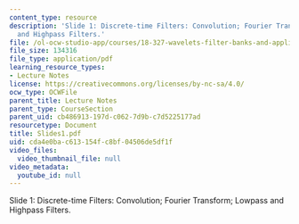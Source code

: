 ```yaml
---
content_type: resource
description: 'Slide 1: Discrete-time Filters: Convolution; Fourier Transform; Lowpass
  and Highpass Filters.'
file: /ol-ocw-studio-app/courses/18-327-wavelets-filter-banks-and-applications-spring-2003/cda4e0bac613154fc8bf04506de5df1f_Slides1.pdf
file_size: 134316
file_type: application/pdf
learning_resource_types:
- Lecture Notes
license: https://creativecommons.org/licenses/by-nc-sa/4.0/
ocw_type: OCWFile
parent_title: Lecture Notes
parent_type: CourseSection
parent_uid: cb486913-197d-c062-7d9b-c7d5225177ad
resourcetype: Document
title: Slides1.pdf
uid: cda4e0ba-c613-154f-c8bf-04506de5df1f
video_files:
  video_thumbnail_file: null
video_metadata:
  youtube_id: null
---
```

Slide 1: Discrete-time Filters: Convolution; Fourier Transform; Lowpass and Highpass Filters.